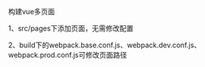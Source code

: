 构建vue多页面


1、src/pages下添加页面，无需修改配置


2、build下的webpack.base.conf.js、webpack.dev.conf.js、webpack.prod.conf.js可修改页面路径
